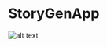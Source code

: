 # StoryGenApp

![alt text](https://github.com/Mich8952/StoryGenAp/blob/main/Sample%20story.PNG?raw=true)

